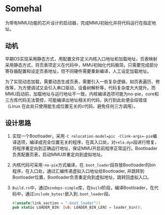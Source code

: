 # Somehal

为带有MMU功能的芯片设计的启动器，完成MMU初始化并将代码运行在指定地址。

## 动机

早期OS实现采用静态方式，用配置文件定义内核入口地址和加载地址，页表映射采用静态方式，将页表项定义在代码中，MMU初始化代码极简，只需要完成部分寄存器配置和设定页表地址，但不同硬件需要重新编译，人工设定加载地址。

为了实现动态加载，需要动态生成页表，需要引入一些复杂逻辑，如页表遍历、修改等，为方便调试又会引入串口驱动，设备树解析等，代码复杂度大大提升。而MMU启动前，加载地址与运行地址不一致，内核编译选项可能为no-pie，core和三方库代码无法管控，可能编译出地址相关的代码，执行到此处便会段错误（Linux 在此处只使用能生成位置无关的c代码，避免任何三方调用）。

## 设计思路

1. 实现一个Bootloader，采用`-C relocation-model=pic -Clink-args=-pie`编译选项，编译成完全位置无关的程序，在其入口处，对`rela.dyn`段进行修复，将程序重定向到正确运行地址，保证MMU开启前程序正常运行。Bootloader负责配置页表，启动MMU并重定向到虚拟地址。

2. 内核代码可采用`-no-pie`方式编译，在`.boot_loader`段存放Bootloader的bin程序，在入口处，通过汇编传递虚拟入口地址给Bootloader, 并跳转到Bootloader位置，Bootloader负责重定向到虚拟地址，跳转回虚拟入口。

3. `Build.rs`中，通过`bindeps-simple`库，在`build`阶段，编译Bootloader，在代码中，通过`include_bytes!`嵌入到`.boot_loader`段。

    ```rust
    #[unsafe(link_section = ".boot_loader")]
    pub static LOADER_BIN: [u8; LOADER_BIN_LEN] = loader_bin();
    ```
